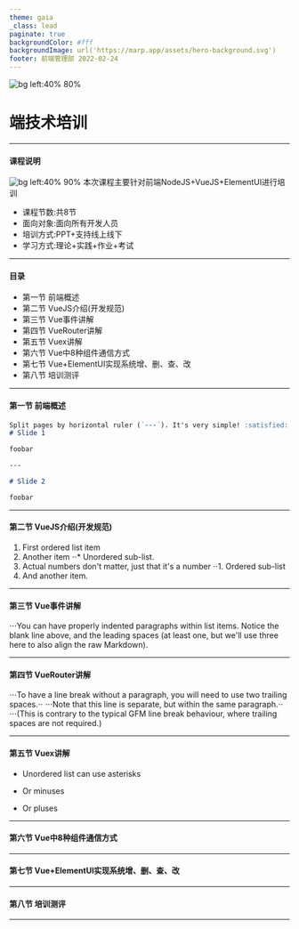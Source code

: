 ```yaml
---
theme: gaia
_class: lead
paginate: true
backgroundColor: #fff
backgroundImage: url('https://marp.app/assets/hero-background.svg')
footer: 前端管理部 2022-02-24 
---
```


![bg left:40% 80%](https://marp.app/assets/marp.svg)

# **端技术培训**
---
#### 课程说明
![bg left:40% 90%](https://marp.app/assets/marp.svg)
本次课程主要针对前端NodeJS+VueJS+ElementUI进行培训
- 课程节数:共8节
- 面向对象:面向所有开发人员
- 培训方式:PPT+支持线上线下
- 学习方式:理论+实践+作业+考试
---
#### 目录
- 第一节 前端概述
- 第二节 VueJS介绍(开发规范)
- 第三节 Vue事件讲解
- 第四节 VueRouter讲解
- 第五节 Vuex讲解
- 第六节 Vue中8种组件通信方式
- 第七节 Vue+ElementUI实现系统增、删、查、改
- 第八节 培训测评


---
#### 第一节 前端概述
```markdown
Split pages by horizontal ruler (`---`). It's very simple! :satisfied:
# Slide 1

foobar

---

# Slide 2

foobar
```
--- 
#### 第二节 VueJS介绍(开发规范)

1. First ordered list item
2. Another item
⋅⋅* Unordered sub-list.
1. Actual numbers don't matter, just that it's a number
⋅⋅1. Ordered sub-list
4. And another item.
---
#### 第三节 Vue事件讲解
⋅⋅⋅You can have properly indented paragraphs within list items. Notice the blank line above, and the leading spaces (at least one, but we'll use three here to also align the raw Markdown).

---
#### 第四节 VueRouter讲解
⋅⋅⋅To have a line break without a paragraph, you will need to use two trailing spaces.⋅⋅
⋅⋅⋅Note that this line is separate, but within the same paragraph.⋅⋅
⋅⋅⋅(This is contrary to the typical GFM line break behaviour, where trailing spaces are not required.)

---
#### 第五节 Vuex讲解
* Unordered list can use asterisks
- Or minuses
+ Or pluses
---
#### 第六节 Vue中8种组件通信方式
---
#### 第七节 Vue+ElementUI实现系统增、删、查、改
---
#### 第八节 培训测评
---